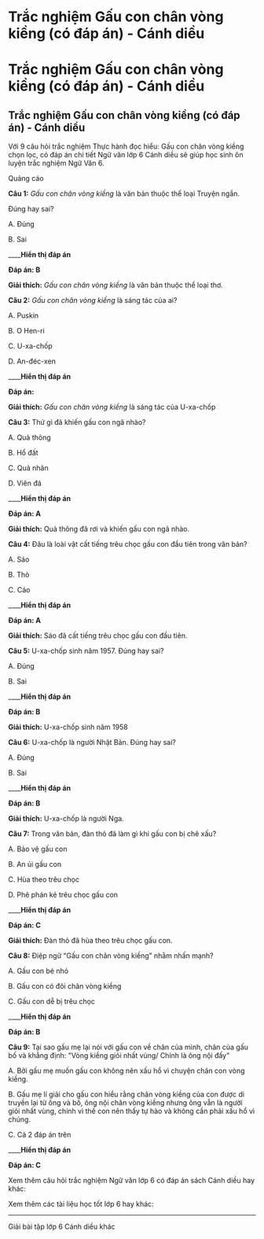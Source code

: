 # Trắc nghiệm Gấu con chân vòng kiềng (có đáp án) - Cánh diều

# Trắc nghiệm Gấu con chân vòng kiềng (có đáp án) - Cánh diều

## Trắc nghiệm Gấu con chân vòng kiềng (có đáp án) - Cánh diều

Với 9 câu hỏi trắc nghiệm Thực hành đọc hiểu: Gấu con chân vòng kiềng chọn lọc, có đáp án chi tiết Ngữ văn lớp 6 Cánh diều sẽ giúp học sinh ôn luyện trắc nghiệm Ngữ Văn 6.

Quảng cáo

**Câu 1:** _Gấu con chân vòng kiềng_ là văn bản thuộc thể loại Truyện ngắn.

Đúng hay sai?

A. Đúng

B. Sai

____**Hiển thị đáp án**

**Đáp án: B**

**Giải thích:** _Gấu con chân vòng kiềng_ là văn bản thuộc thể loại thơ.

**Câu 2:** _Gấu con chân vòng kiềng_ là sáng tác của ai?

A. Puskin

B. O Hen-ri

C. U-xa-chốp

D. An-đéc-xen

____**Hiển thị đáp án**

**Đáp án:**

**Giải thích:** _Gấu con chân vòng kiềng_ là sáng tác của U-xa-chốp

**Câu 3:** Thứ gì đã khiến gấu con ngã nhào?

A. Quả thông

B. Hổ đất

C. Quả nhãn

D. Viên đá

____**Hiển thị đáp án**

**Đáp án: A**

**Giải thích:** Quả thông đã rơi và khiến gấu con ngã nhào.

**Câu 4:** Đâu là loài vật cất tiếng trêu chọc gấu con đầu tiên trong văn bản?

A. Sáo

B. Thỏ

C. Cáo

____**Hiển thị đáp án**

**Đáp án: A**

**Giải thích:** Sáo đã cất tiếng trêu chọc gấu con đầu tiên.

**Câu 5:** U-xa-chốp sinh năm 1957. Đúng hay sai?

A. Đúng

B. Sai

____**Hiển thị đáp án**

**Đáp án: B**

**Giải thích:** U-xa-chốp sinh năm 1958

**Câu 6:** U-xa-chốp là người Nhật Bản. Đúng hay sai?

A. Đúng

B. Sai

____**Hiển thị đáp án**

**Đáp án: B**

**Giải thích:** U-xa-chốp là người Nga.

**Câu 7:** Trong văn bản, đàn thỏ đã làm gì khi gấu con bị chê xấu?

A. Bảo vệ gấu con

B. An ủi gấu con

C. Hùa theo trêu chọc

D. Phê phán kẻ trêu chọc gấu con

____**Hiển thị đáp án**

**Đáp án: C**

**Giải thích:** Đàn thỏ đã hùa theo trêu chọc gấu con.

**Câu 8:** Điệp ngữ “Gấu con chân vòng kiềng” nhằm nhấn mạnh?

A. Gấu con bé nhỏ

B. Gấu con có đôi chân vòng kiềng

C. Gấu con dễ bị trêu chọc

____**Hiển thị đáp án**

**Đáp án: B**

**Câu 9:** Tại sao gấu mẹ lại nói với gấu con về chân của mình, chân của gấu bố và khẳng định: "Vòng kiềng giỏi nhất vùng/ Chính là ông nội đấy"

A. Bởi gấu mẹ muốn gấu con không nên xấu hổ vì chuyện chân con vòng kiềng.

B. Gấu mẹ lí giải cho gấu con hiểu rằng chân vòng kiềng của con được di truyền lại từ ông và bố, ông nội chân vòng kiềng nhưng ông vẫn là người giỏi nhất vùng, chính vì thế con nên thấy tự hào và không cần phải xấu hổ vì chúng.

C. Cả 2 đáp án trên 

____**Hiển thị đáp án**

**Đáp án: C**

Xem thêm câu hỏi trắc nghiệm Ngữ văn lớp 6 có đáp án sách Cánh diều hay khác:

Xem thêm các tài liệu học tốt lớp 6 hay khác:

* * *

Giải bài tập lớp 6 Cánh diều khác
